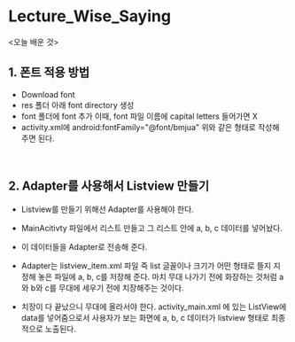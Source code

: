 # Lecture_Wise_Saying

<오늘 배운 것>

## 1. 폰트 적용 방법
- Download font
- res 폴더 아래 font directory 생성
- font 폴더에 font 추가
  이때, font 파일 이름에 capital letters 들어가면 X
- activity.xml에  android:fontFamily="@font/bmjua"
  위와 같은 형태로 작성해 주면 된다.  

<br/>
  

## 2. Adapter를 사용해서 Listview 만들기

- Listview를 만들기 위해선 Adapter를 사용해야 한다.

- MainAcitivty 파일에서 리스트 만들고
그 리스트 안에 a, b, c 데이터를 넣어놨다.

- 이 데이터들을 Adapter로 전송해 준다.

- Adapter는 listview_item.xml 파일 즉
list 글꼴이나 크기가 어떤 형태로 뜰지 지정해 놓은 파일에
a, b, c를 저장해 준다.
마치 무대 나가기 전에 화장하는 것처럼
a와 b와 c를 무대에 세우기 전에 치장해주는 것이다.

- 치장이 다 끝났으니 무대에 올라서야 한다.
activity_main.xml 에 있는 ListView에 data를 넣어줌으로서
사용자가 보는 화면에 a, b, c 데이터가 listview 형태로 최종적으로 노출된다.
